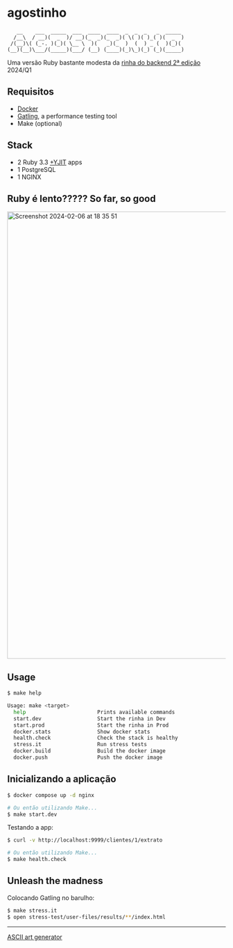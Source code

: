 # agostinho

```
   __    ___  _____  ___  ____  ____  _  _  _   _  _____ 
  /__\  / __)(  _  )/ __)(_  _)(_  _)( \( )( )_( )(  _  )
 /(__)\( (_-. )(_)( \__ \  )(   _)(_  )  (  ) _ (  )(_)( 
(__)(__)\___/(_____)(___/ (__) (____)(_)\_)(_) (_)(_____)
```

Uma versão Ruby bastante modesta da [rinha do backend 2ª edição](https://github.com/zanfranceschi/rinha-de-backend-2024-q1) 2024/Q1

## Requisitos

* [Docker](https://docs.docker.com/get-docker/)
* [Gatling](https://gatling.io/open-source/), a performance testing tool
* Make (optional)

## Stack

* 2 Ruby 3.3 [+YJIT](https://shopify.engineering/ruby-yjit-is-production-ready) apps
* 1 PostgreSQL
* 1 NGINX

## Ruby é lento????? So far, so good
<img width="1028" alt="Screenshot 2024-02-06 at 18 35 51" src="https://github.com/leandronsp/agostinho/assets/385640/a5cb5a00-50af-46ec-a781-435333ebe553">

## Usage

```bash
$ make help

Usage: make <target>
  help                       Prints available commands
  start.dev                  Start the rinha in Dev
  start.prod                 Start the rinha in Prod
  docker.stats               Show docker stats
  health.check               Check the stack is healthy
  stress.it                  Run stress tests
  docker.build               Build the docker image
  docker.push                Push the docker image
```

## Inicializando a aplicação

```bash
$ docker compose up -d nginx

# Ou então utilizando Make...
$ make start.dev
```

Testando a app:

```bash
$ curl -v http://localhost:9999/clientes/1/extrato

# Ou então utilizando Make...
$ make health.check
```

## Unleash the madness

Colocando Gatling no barulho:

```bash
$ make stress.it 
$ open stress-test/user-files/results/**/index.html
```

----

[ASCII art generator](http://www.network-science.de/ascii/)
